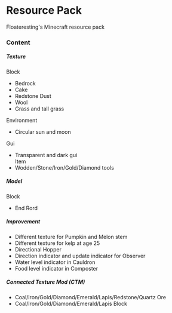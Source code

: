# Resource Pack
Floateresting's Minecraft resource pack
### Content
##### Texture
Block </br>
 - Bedrock </br>
 - Cake </br>
 - Redstone Dust </br>
 - Wool </br>
 - Grass and tall grass </br>

Environment </br>
 - Circular sun and moon </br>

Gui </br>
 - Transparent and dark gui </br>
Item </br>
 - Wodden/Stone/Iron/Gold/Diamond tools </br>

##### Model
Block </br>
 - End Rord </br>

##### Improvement
 - Different texture for Pumpkin and Melon stem </br>
 - Different texture for kelp at age 25
 - Directional Hopper </br>
 - Direction indicator and update indicator for Observer </br>
 - Water level indicator in Cauldron </br>
 - Food level indicator in Composter </br>

##### Connected Texture Mod (CTM)
 - Coal/Iron/Gold/Diamond/Emerald/Lapis/Redstone/Quartz Ore </br>
 - Coal/Iron/Gold/Diamond/Emerald/Lapis Block </br>
